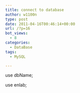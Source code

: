 ```yaml
---
title: connect to database
author: w1100n
type: post
date: 2011-04-16T00:46:14+00:00
url: /?p=16
bot_views:
  - 8
categories:
  - DataBase
tags:
  - MySQL

---
```

use dbName;

use enlab;